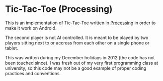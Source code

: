 # Tic-Tac-Toe (Processing)

This is an implementation of Tic-Tac-Toe written in [Processing](https://processing.org/) in order to make it work on Android.

The second player is not AI controlled. It is meant to be played by two players sitting next to or accross from each other on a single phone or tablet.

This was written during my December holidays in 2012 (the code has not been touched since). I was fresh out of my very first programming class at university, so this code may not be a good example of proper coding practices and conventions.

